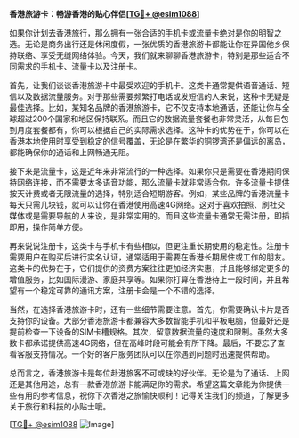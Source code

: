 **香港旅游卡：畅游香港的贴心伴侣[[TG💪+ @esim1088](https://t.me/s/esim1088)]**

如果你计划去香港旅行，那么拥有一张合适的手机卡或流量卡绝对是你的明智之选。无论是商务出行还是休闲度假，一张优质的香港旅游卡都能让你在异国他乡保持联络、享受无缝网络体验。今天，我们就来聊聊香港旅游卡，特别是那些适合不同需求的手机卡、流量卡以及注册卡。

首先，让我们谈谈香港旅游卡中最受欢迎的手机卡。这类卡通常提供语音通话、短信以及数据流量服务。对于那些需要频繁打电话或发短信的人来说，这种卡无疑是最佳选择。比如，某知名品牌的香港旅游卡，它不仅支持本地通话，还能让你与全球超过200个国家和地区保持联系。而且它的数据流量套餐也非常灵活，从每日包到月度套餐都有，你可以根据自己的实际需求选择。这种卡的优势在于，你可以在香港本地使用时享受到稳定的信号覆盖，无论是在繁华的铜锣湾还是偏远的离岛，都能确保你的通话和上网畅通无阻。

接下来是流量卡，这是近年来非常流行的一种选择。如果你只是需要在香港期间保持网络连接，而不需要太多语音功能，那么流量卡就非常适合你。许多流量卡提供按天计费或者无限流量的选择，特别适合短期游客。例如，某些品牌的香港流量卡每天只需几块钱，就可以让你在香港使用高速4G网络。这对于喜欢拍照、刷社交媒体或是需要导航的人来说，是非常实用的。而且这些流量卡通常无需注册，即插即用，操作简单方便。

再来说说注册卡，这类卡与手机卡有些相似，但更注重长期使用的稳定性。注册卡需要用户在购买后进行实名认证，通常适用于需要在香港长期居住或工作的朋友。这类卡的优势在于，它们提供的资费方案往往更加经济实惠，并且能够绑定更多的增值服务，比如国际漫游、家庭共享等。如果你打算在香港待上一段时间，并且希望有一个稳定可靠的通讯方案，注册卡会是一个不错的选择。

当然，在选择香港旅游卡时，还有一些细节需要注意。首先，你需要确认卡片是否支持你的设备。大部分香港旅游卡都兼容大多数智能手机和平板电脑，但最好还是提前检查一下设备的SIM卡槽规格。其次，留意数据流量的速度和限制。虽然大多数卡都承诺提供高速4G网络，但在高峰时段可能会有所下降。最后，不要忘了查看客服支持情况。一个好的客户服务团队可以在你遇到问题时迅速提供帮助。

总而言之，香港旅游卡是每位赴港旅客不可或缺的好伙伴。无论是为了通话、上网还是其他用途，总有一款香港旅游卡能满足你的需求。希望这篇文章能为你提供一些有用的参考信息，祝你下次香港之旅愉快顺利！记得关注我们的频道，了解更多关于旅行和科技的小贴士哦。

[[TG💪+ @esim1088](https://t.me/s/esim1088) ![Image](https://i.postimg.cc/4NQfJmqS/Snipaste-2025-05-13-00-14-12.png)]